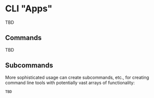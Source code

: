 # CLI "Apps"

TBD

## Commands

TBD

## Subcommands

More sophisticated usage can create subcommands, etc., for creating command line tools with potentially vast arrays of functionality:

```cl
TBD
```
